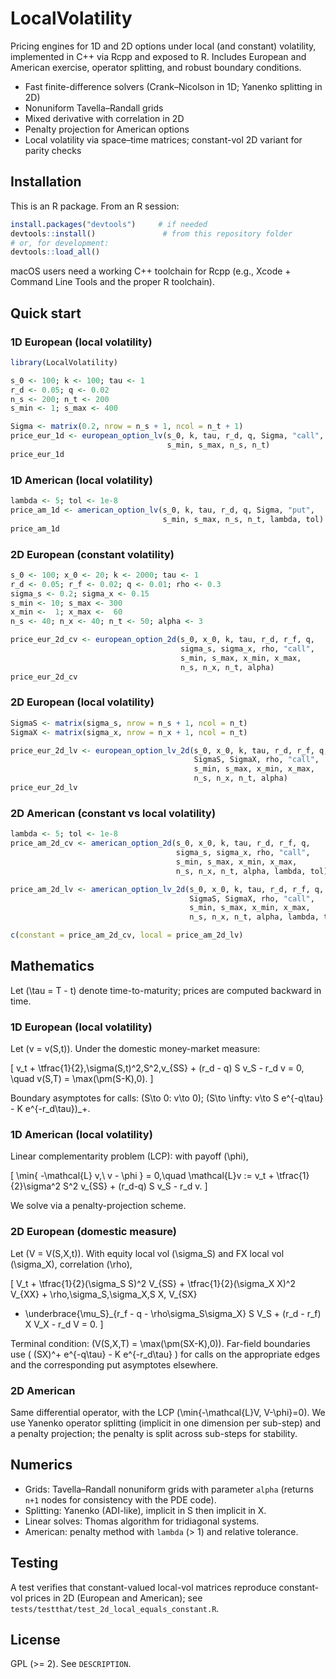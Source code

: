 # LocalVolatility

Pricing engines for 1D and 2D options under local (and constant) volatility, implemented in C++ via Rcpp and exposed to R. Includes European and American exercise, operator splitting, and robust boundary conditions.

- Fast finite-difference solvers (Crank–Nicolson in 1D; Yanenko splitting in 2D)
- Nonuniform Tavella–Randall grids
- Mixed derivative with correlation in 2D
- Penalty projection for American options
- Local volatility via space–time matrices; constant-vol 2D variant for parity checks

## Installation

This is an R package. From an R session:

```r
install.packages("devtools")     # if needed
devtools::install()               # from this repository folder
# or, for development:
devtools::load_all()
```

macOS users need a working C++ toolchain for Rcpp (e.g., Xcode + Command Line Tools and the proper R toolchain).

## Quick start

### 1D European (local volatility)

```r
library(LocalVolatility)

s_0 <- 100; k <- 100; tau <- 1
r_d <- 0.05; q <- 0.02
n_s <- 200; n_t <- 200
s_min <- 1; s_max <- 400

Sigma <- matrix(0.2, nrow = n_s + 1, ncol = n_t + 1)
price_eur_1d <- european_option_lv(s_0, k, tau, r_d, q, Sigma, "call",
                                   s_min, s_max, n_s, n_t)
price_eur_1d
```

### 1D American (local volatility)

```r
lambda <- 5; tol <- 1e-8
price_am_1d <- american_option_lv(s_0, k, tau, r_d, q, Sigma, "put",
                                  s_min, s_max, n_s, n_t, lambda, tol)
price_am_1d
```

### 2D European (constant volatility)

```r
s_0 <- 100; x_0 <- 20; k <- 2000; tau <- 1
r_d <- 0.05; r_f <- 0.02; q <- 0.01; rho <- 0.3
sigma_s <- 0.2; sigma_x <- 0.15
s_min <- 10; s_max <- 300
x_min <-  1; x_max <-  60
n_s <- 40; n_x <- 40; n_t <- 50; alpha <- 3

price_eur_2d_cv <- european_option_2d(s_0, x_0, k, tau, r_d, r_f, q,
                                      sigma_s, sigma_x, rho, "call",
                                      s_min, s_max, x_min, x_max,
                                      n_s, n_x, n_t, alpha)
price_eur_2d_cv
```

### 2D European (local volatility)

```r
SigmaS <- matrix(sigma_s, nrow = n_s + 1, ncol = n_t)
SigmaX <- matrix(sigma_x, nrow = n_x + 1, ncol = n_t)

price_eur_2d_lv <- european_option_lv_2d(s_0, x_0, k, tau, r_d, r_f, q,
                                         SigmaS, SigmaX, rho, "call",
                                         s_min, s_max, x_min, x_max,
                                         n_s, n_x, n_t, alpha)
price_eur_2d_lv
```

### 2D American (constant vs local volatility)

```r
lambda <- 5; tol <- 1e-8
price_am_2d_cv <- american_option_2d(s_0, x_0, k, tau, r_d, r_f, q,
                                     sigma_s, sigma_x, rho, "call",
                                     s_min, s_max, x_min, x_max,
                                     n_s, n_x, n_t, alpha, lambda, tol)

price_am_2d_lv <- american_option_lv_2d(s_0, x_0, k, tau, r_d, r_f, q,
                                        SigmaS, SigmaX, rho, "call",
                                        s_min, s_max, x_min, x_max,
                                        n_s, n_x, n_t, alpha, lambda, tol)

c(constant = price_am_2d_cv, local = price_am_2d_lv)
```

## Mathematics

Let \(\tau = T - t\) denote time-to-maturity; prices are computed backward in time.

### 1D European (local volatility)

Let \(v = v(S,t)\). Under the domestic money-market measure:

\[ v_t + \tfrac{1}{2}\,\sigma(S,t)^2\,S^2\,v_{SS} + (r_d - q) S v_S - r_d v = 0, \quad v(S,T) = \max(\pm(S-K),0). \]

Boundary asymptotes for calls: \(S\to 0: v\to 0\); \(S\to \infty: v\to S e^{-q\tau} - K e^{-r_d\tau}\)_+.

### 1D American (local volatility)

Linear complementarity problem (LCP): with payoff \(\phi\),

\[ \min\{ -\mathcal{L} v,\ v - \phi \} = 0,\quad \mathcal{L}v := v_t + \tfrac{1}{2}\sigma^2 S^2 v_{SS} + (r_d-q) S v_S - r_d v. \]

We solve via a penalty-projection scheme.

### 2D European (domestic measure)

Let \(V = V(S,X,t)\). With equity local vol \(\sigma_S\) and FX local vol \(\sigma_X\), correlation \(\rho\),

\[ V_t + \tfrac{1}{2}(\sigma_S S)^2 V_{SS} + \tfrac{1}{2}(\sigma_X X)^2 V_{XX} + \rho\,\sigma_S\,\sigma_X\,S X\, V_{SX}
  + \underbrace{\mu_S}_{r_f - q - \rho\sigma_S\sigma_X} S V_S + (r_d - r_f) X V_X - r_d V = 0. \]

Terminal condition: \(V(S,X,T) = \max(\pm(SX-K),0)\). Far-field boundaries use
\( (SX)^+ e^{-q\tau} - K e^{-r_d\tau} \) for calls on the appropriate edges and the corresponding
put asymptotes elsewhere.

### 2D American

Same differential operator, with the LCP \(\min\{-\mathcal{L}V, V-\phi\}=0\). We use Yanenko operator
splitting (implicit in one dimension per sub-step) and a penalty projection; the penalty is split across
sub-steps for stability.

## Numerics

- Grids: Tavella–Randall nonuniform grids with parameter `alpha` (returns `n+1` nodes for consistency with the PDE code).
- Splitting: Yanenko (ADI-like), implicit in S then implicit in X.
- Linear solves: Thomas algorithm for tridiagonal systems.
- American: penalty method with `lambda` (> 1) and relative tolerance.

## Testing

A test verifies that constant-valued local-vol matrices reproduce constant-vol prices in 2D (European and American); see `tests/testthat/test_2d_local_equals_constant.R`.

## License

GPL (>= 2). See `DESCRIPTION`.
